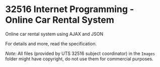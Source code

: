 # 32516 Internet Programming - Online Car Rental System

Online car rental system using AJAX and JSON

For details and more, read the specification.

*Note:* All files (provided by UTS 32516 subject coordinator) in the `Images` folder might have copyright, do not use them for commercial purposes.
